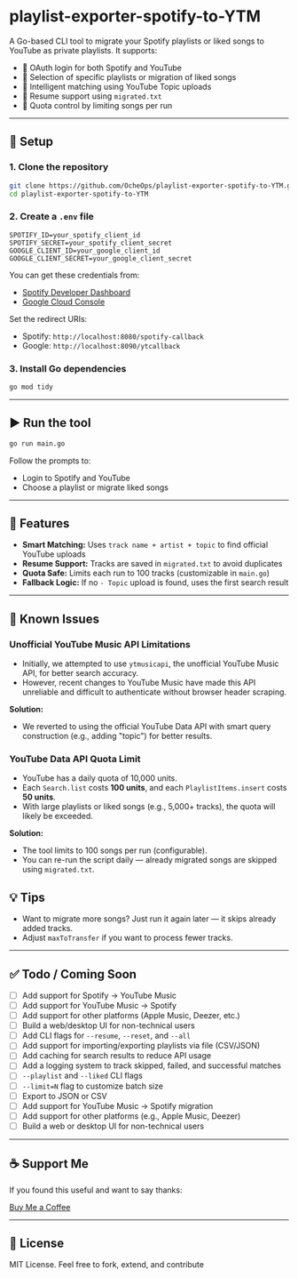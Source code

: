 # playlist-exporter-spotify-to-YTM

A Go-based CLI tool to migrate your Spotify playlists or liked songs to YouTube as private playlists. It supports:

- 🔐 OAuth login for both Spotify and YouTube
- 🎵 Selection of specific playlists or migration of liked songs
- 🧠 Intelligent matching using YouTube Topic uploads
- 🔁 Resume support using `migrated.txt`
- 🛑 Quota control by limiting songs per run

---

## 🔧 Setup

### 1. Clone the repository
```bash
git clone https://github.com/OcheOps/playlist-exporter-spotify-to-YTM.git
cd playlist-exporter-spotify-to-YTM
```

### 2. Create a `.env` file
```env
SPOTIFY_ID=your_spotify_client_id
SPOTIFY_SECRET=your_spotify_client_secret
GOOGLE_CLIENT_ID=your_google_client_id
GOOGLE_CLIENT_SECRET=your_google_client_secret
```

You can get these credentials from:
- [Spotify Developer Dashboard](https://developer.spotify.com/dashboard)
- [Google Cloud Console](https://console.cloud.google.com/apis/credentials)

Set the redirect URIs:
- Spotify: `http://localhost:8080/spotify-callback`
- Google: `http://localhost:8090/ytcallback`

### 3. Install Go dependencies
```bash
go mod tidy
```

---

## ▶️ Run the tool
```bash
go run main.go
```

Follow the prompts to:
- Login to Spotify and YouTube
- Choose a playlist or migrate liked songs

---

## 🧠 Features

- **Smart Matching:** Uses `track name + artist + topic` to find official YouTube uploads
- **Resume Support:** Tracks are saved in `migrated.txt` to avoid duplicates
- **Quota Safe:** Limits each run to 100 tracks (customizable in `main.go`)
- **Fallback Logic:** If no `- Topic` upload is found, uses the first search result

---

## 🐞 Known Issues

### Unofficial YouTube Music API Limitations
- Initially, we attempted to use `ytmusicapi`, the unofficial YouTube Music API, for better search accuracy.
- However, recent changes to YouTube Music have made this API unreliable and difficult to authenticate without browser header scraping.

**Solution:**
- We reverted to using the official YouTube Data API with smart query construction (e.g., adding "topic") for better results.


### YouTube Data API Quota Limit
- YouTube has a daily quota of 10,000 units.
- Each `Search.list` costs **100 units**, and each `PlaylistItems.insert` costs **50 units**.
- With large playlists or liked songs (e.g., 5,000+ tracks), the quota will likely be exceeded.

**Solution:**
- The tool limits to 100 songs per run (configurable).
- You can re-run the script daily — already migrated songs are skipped using `migrated.txt`.

## 💡 Tips

- Want to migrate more songs? Just run it again later — it skips already added tracks.
- Adjust `maxToTransfer` if you want to process fewer tracks.

---

## ✅ Todo / Coming Soon

- [ ] Add support for Spotify → YouTube Music 
- [ ] Add support for YouTube Music → Spotify
- [ ] Add support for other platforms (Apple Music, Deezer, etc.)
- [ ] Build a web/desktop UI for non-technical users
- [ ] Add CLI flags for `--resume`, `--reset`, and `--all`
- [ ] Add support for importing/exporting playlists via file (CSV/JSON)
- [ ] Add caching for search results to reduce API usage
- [ ] Add a logging system to track skipped, failed, and successful matches
- [ ] `--playlist` and `--liked` CLI flags
- [ ] `--limit=N` flag to customize batch size
- [ ] Export to JSON or CSV
- [ ] Add support for YouTube Music → Spotify migration
- [ ] Add support for other platforms (e.g., Apple Music, Deezer)
- [ ] Build a web or desktop UI for non-technical users

---

## ☕ Support Me

If you found this useful and want to say thanks:

[Buy Me a Coffee](https://www.buymeacoffee.com/ochecodes)

---

## 📄 License

MIT License. Feel free to fork, extend, and contribute


